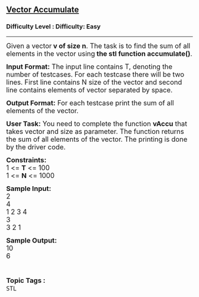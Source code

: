 <h2><a href="https://www.geeksforgeeks.org/problems/vector-accumulate/1?page=1&difficulty=Easy&sortBy=accuracy">Vector Accumulate</a></h2><h3>Difficulty Level : Difficulty: Easy</h3><hr><div class="problems_problem_content__Xm_eO"><p><span style="font-size:18px">Given a vector<strong> v of size n</strong>. The task is to find the sum of all elements in the vector using<strong> the stl function accumulate()</strong>.</span></p>

<p><span style="font-size:18px"><strong>Input Format:</strong> The input line contains T, denoting the number of testcases. For each testcase there will be two lines. First line contains N size of the vector and second line contains elements of vector separated by space.</span></p>

<p><span style="font-size:18px"><strong>Output Format:</strong> For each testcase&nbsp;print the sum of all elements of the vector.</span></p>

<p><span style="font-size:18px"><strong>User Task:</strong> You need to complete the function <strong>vAccu</strong> that takes vector and size as parameter. </span><span style="font-size:18px">The function returns the sum of all elements of the vector. The printing is done by the driver code.</span></p>

<p><span style="font-size:18px"><strong>Constraints:</strong><br>
1 &lt;= <strong>T</strong> &lt;= 100<br>
1 &lt;= <strong>N</strong> &lt;= 1000</span></p>

<p><span style="font-size:18px"><strong>Sample Input:</strong><br>
2<br>
4<br>
1 2 3 4<br>
3<br>
3 2 1</span></p>

<p><span style="font-size:18px"><strong>Sample Output:</strong><br>
10<br>
6</span></p>
</div><br><p><span style=font-size:18px><strong>Topic Tags : </strong><br><code>STL</code>&nbsp;